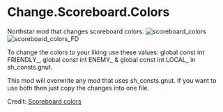 # Change.Scoreboard.Colors
Northstar mod that changes scoreboard colors.
![scoreboard_colors](https://user-images.githubusercontent.com/99835765/182024401-13264980-5ba2-4c13-a214-1d40b9b81c2b.png)
![scoreboard_colors_FD](https://user-images.githubusercontent.com/99835765/182024403-0b8e8c69-1833-4033-b46c-e897734cc0f5.png)

To change the colors to your liking use these values: global const int FRIENDLY_, global const int ENEMY_ & global const int LOCAL_ in sh_consts.gnut.

This mod will overwrite any mod that uses sh_consts.gnut. If you want to use both then just copy the changes into one file.

Credit: [Scoreboard colors](https://noskill.gitbook.io/titanfall2/Modding/user-interface/in-game/scoreboard-colors)
